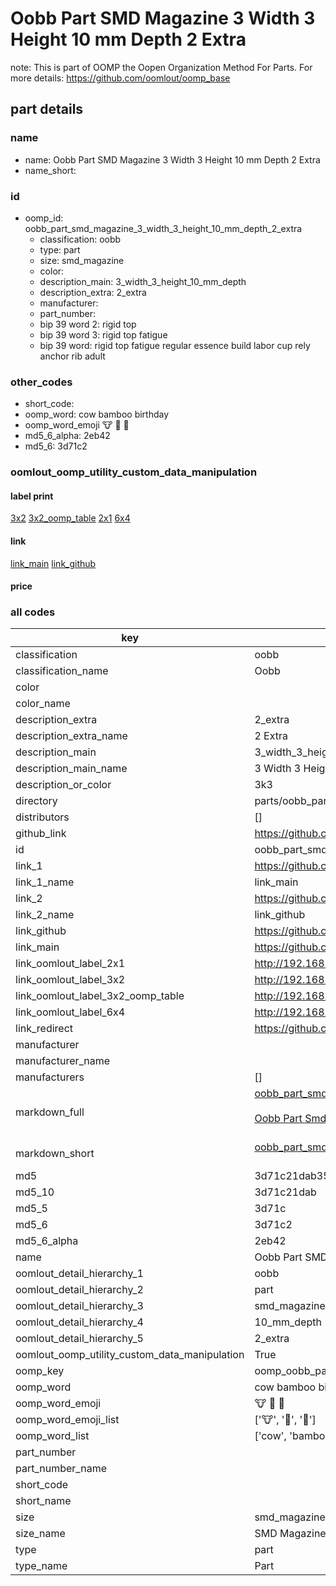 # Oobb Part SMD Magazine 3 Width 3 Height 10 mm Depth 2 Extra  

note: This is part of OOMP the Oopen Organization Method For Parts. For more details: https://github.com/oomlout/oomp_base

##  part details
  







### name
* name: Oobb Part SMD Magazine 3 Width 3 Height 10 mm Depth 2 Extra
* name_short: 
### id
* oomp_id: oobb_part_smd_magazine_3_width_3_height_10_mm_depth_2_extra
  * classification: oobb
  * type: part
  * size: smd_magazine
  * color: 
  * description_main: 3_width_3_height_10_mm_depth
  * description_extra: 2_extra
  * manufacturer: 
  * part_number: 
  * bip 39 word 2: rigid top
  * bip 39 word 3: rigid top fatigue
  * bip 39 word: rigid top fatigue regular essence build labor cup rely anchor rib adult

### other_codes
* short_code: 
* oomp_word: cow bamboo birthday
* oomp_word_emoji :cow: :bamboo: :birthday:
* md5_6_alpha: 2eb42
* md5_6: 3d71c2






### oomlout_oomp_utility_custom_data_manipulation
#### label print
[3x2](http://192.168.1.245:1112/?label=oomp%202eb42)
[3x2_oomp_table](http://192.168.1.108:1112/?label=oomp%202eb42)
[2x1](http://192.168.1.242:1112/?label=oomp%202eb42)
[6x4](http://192.168.1.55:1112/?label=oomp%202eb42)    

#### link

[link_main](https://github.com/oomlout/oomlout_oomp_version_1_messy/tree/main/parts/oobb_part_smd_magazine_3_width_3_height_10_mm_depth_2_extra) [link_github](https://github.com/oomlout/oomlout_oomp_version_1_messy/tree/main/parts/oobb_part_smd_magazine_3_width_3_height_10_mm_depth_2_extra)                             

#### price







### all codes 
| key | value |  
| --- | --- |  
| classification | oobb |  
| classification_name | Oobb |  
| color |  |  
| color_name |  |  
| description_extra | 2_extra |  
| description_extra_name | 2 Extra |  
| description_main | 3_width_3_height_10_mm_depth |  
| description_main_name | 3 Width 3 Height 10 mm Depth |  
| description_or_color | 3k3 |  
| directory | parts/oobb_part_smd_magazine_3_width_3_height_10_mm_depth_2_extra |  
| distributors | [] |  
| github_link | https://github.com/oomlout/oomlout_oomp_part_src/tree/main/parts/oobb_part_smd_magazine_3_width_3_height_10_mm_depth_2_extra |  
| id | oobb_part_smd_magazine_3_width_3_height_10_mm_depth_2_extra |  
| link_1 | https://github.com/oomlout/oomlout_oomp_version_1_messy/tree/main/parts/oobb_part_smd_magazine_3_width_3_height_10_mm_depth_2_extra |  
| link_1_name | link_main |  
| link_2 | https://github.com/oomlout/oomlout_oomp_version_1_messy/tree/main/parts/oobb_part_smd_magazine_3_width_3_height_10_mm_depth_2_extra |  
| link_2_name | link_github |  
| link_github | https://github.com/oomlout/oomlout_oomp_version_1_messy/tree/main/parts/oobb_part_smd_magazine_3_width_3_height_10_mm_depth_2_extra |  
| link_main | https://github.com/oomlout/oomlout_oomp_version_1_messy/tree/main/parts/oobb_part_smd_magazine_3_width_3_height_10_mm_depth_2_extra |  
| link_oomlout_label_2x1 | http://192.168.1.242:1112/?label=oomp%202eb42 |  
| link_oomlout_label_3x2 | http://192.168.1.245:1112/?label=oomp%202eb42 |  
| link_oomlout_label_3x2_oomp_table | http://192.168.1.108:1112/?label=oomp%202eb42 |  
| link_oomlout_label_6x4 | http://192.168.1.55:1112/?label=oomp%202eb42 |  
| link_redirect | https://github.com/oomlout/oomlout_oomp_version_1_messy/tree/main/parts/oobb_part_smd_magazine_3_width_3_height_10_mm_depth_2_extra |  
| manufacturer |  |  
| manufacturer_name |  |  
| manufacturers | [] |  
| markdown_full | [oobb_part_smd_magazine_3_width_3_height_10_mm_depth_2_extra](none)<br>[](none)<br>[Oobb Part Smd Magazine 3 Width 3 Height 10 Mm Depth 2 Extra](none)<br><br> |  
| markdown_short | [oobb_part_smd_magazine_3_width_3_height_10_mm_depth_2_extra](none)<br><br> |  
| md5 | 3d71c21dab35af887726ab4ca7b93dcf |  
| md5_10 | 3d71c21dab |  
| md5_5 | 3d71c |  
| md5_6 | 3d71c2 |  
| md5_6_alpha | 2eb42 |  
| name | Oobb Part SMD Magazine 3 Width 3 Height 10 mm Depth 2 Extra |  
| oomlout_detail_hierarchy_1 | oobb |  
| oomlout_detail_hierarchy_2 | part |  
| oomlout_detail_hierarchy_3 | smd_magazine |  
| oomlout_detail_hierarchy_4 | 10_mm_depth |  
| oomlout_detail_hierarchy_5 | 2_extra |  
| oomlout_oomp_utility_custom_data_manipulation | True |  
| oomp_key | oomp_oobb_part_smd_magazine_3_width_3_height_10_mm_depth_2_extra |  
| oomp_word | cow bamboo birthday |  
| oomp_word_emoji | :cow: :bamboo: :birthday: |  
| oomp_word_emoji_list | [':cow:', ':bamboo:', ':birthday:'] |  
| oomp_word_list | ['cow', 'bamboo', 'birthday'] |  
| part_number |  |  
| part_number_name |  |  
| short_code |  |  
| short_name |  |  
| size | smd_magazine |  
| size_name | SMD Magazine |  
| type | part |  
| type_name | Part |  
